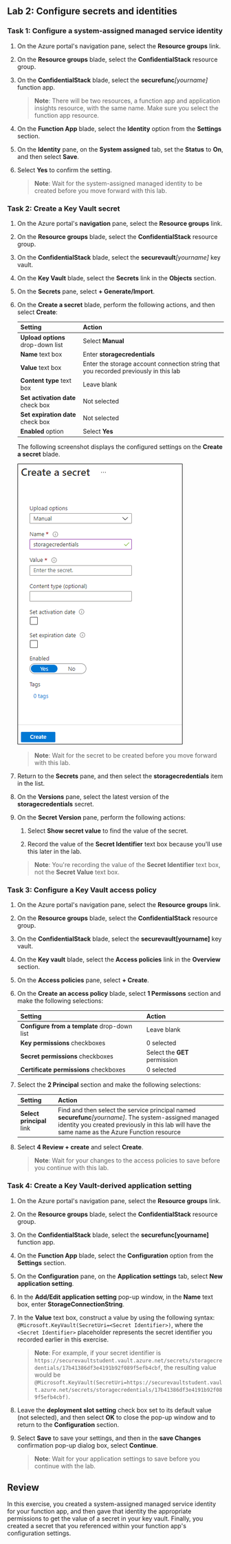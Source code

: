 ## Lab 2: Configure secrets and identities

### Task 1: Configure a system-assigned managed service identity

1. On the Azure portal's navigation pane, select the **Resource groups** link.

2. On the **Resource groups** blade, select the **ConfidentialStack** resource group.

3. On the **ConfidentialStack** blade, select the **securefunc**_[yourname]_ function app.

    > **Note**: There will be two resources, a function app and application insights resource, with the same name. Make sure you select the function app resource.

4. On the **Function App** blade, select the **Identity** option from the **Settings** section.

5. On the **Identity** pane, on the **System assigned** tab, set the **Status** to **On**, and then select **Save**.

6. Select **Yes** to confirm the setting.

    > **Note**: Wait for the system-assigned managed identity to be created before you move forward with this lab.

### Task 2: Create a Key Vault secret

1. On the Azure portal's **navigation** pane, select the **Resource groups** link.

2. On the **Resource groups** blade, select the **ConfidentialStack** resource group.

3. On the **ConfidentialStack** blade, select the **securevault**_[yourname]_ key vault.

4. On the **Key Vault** blade, select the **Secrets** link in the **Objects** section.

5. On the **Secrets** pane, select **+ Generate/Import**.

6. On the **Create a secret** blade, perform the following actions, and then select **Create**:

    | Setting | Action |
    | -- | -- |
    | **Upload options** drop-down list | Select **Manual** |
    | **Name** text box | Enter **storagecredentials** |
    | **Value** text box | Enter the storage account connection string that you recorded previously in this lab |
    | **Content type** text box | Leave blank |
    | **Set activation date** check box | Not selected |
    | **Set expiration date** check box | Not selected |
    | **Enabled** option | Select **Yes** |

    The following screenshot displays the configured settings on the **Create a secret** blade.

    ![Screenshot displaying the configured settings on the Create a secret blade ](images/l07_create_a_secret.png)

    > **Note**: Wait for the secret to be created before you move forward with this lab.

7. Return to the **Secrets** pane, and then select the **storagecredentials** item in the list.

8. On the **Versions** pane, select the latest version of the **storagecredentials** secret.

9. On the **Secret Version** pane, perform the following actions:

    1. Select **Show secret value** to find the value of the secret.

    2. Record the value of the **Secret Identifier** text box because you'll use this later in the lab.

    > **Note**: You're recording the value of the **Secret Identifier** text box, not the **Secret Value** text box.

### Task 3: Configure a Key Vault access policy

1. On the Azure portal's navigation pane, select the **Resource groups** link.

2. On the **Resource groups** blade, select the **ConfidentialStack** resource group.

3. On the **ConfidentialStack** blade, select the **securevault[yourname]** key vault.

4. On the **Key vault** blade, select the **Access policies** link in the **Overview** section.

5. On the **Access policies** pane, select **+ Create**.

6. On the **Create an access policy** blade, select **1 Permissons** section and make the following selections:

    | Setting | Action |
    | -- | -- |
    | **Configure from a template** drop-down list | Leave blank |
    | **Key permissions** checkboxes | 0 selected |
    | **Secret permissions** checkboxes | Select the **GET** permission |
    | **Certificate permissions** checkboxes | 0 selected |

7. Select the **2 Principal** section and make the following selections: 

    | Setting | Action |
    | -- | -- |
    | **Select principal** link | Find and then select the service principal named **securefunc**_[yourname]_. The system-assigned managed identity you created previously in this lab will have the same name as the Azure Function resource |

8. Select **4 Review + create** and select **Create**.

    > **Note**: Wait for your changes to the access policies to save before you continue with this lab.

### Task 4: Create a Key Vault-derived application setting

1. On the Azure portal's navigation pane, select the **Resource groups** link.

2. On the **Resource groups** blade, select the **ConfidentialStack** resource group.

3. On the **ConfidentialStack** blade, select the **securefunc[yourname]** function app.

4. On the **Function App** blade, select the **Configuration** option from the **Settings** section.

5. On the **Configuration** pane, on the **Application settings** tab, select **New application setting**.

6. In the **Add/Edit application setting** pop-up window, in the **Name** text box, enter **StorageConnectionString**.

7. In the **Value** text box, construct a value by using the following syntax: `@Microsoft.KeyVault(SecretUri=<Secret Identifier>)`, where the `<Secret Identifier>` placeholder represents the secret identifier you recorded earlier in this exercise.

    > **Note**: For example, if your secret identifier is `https://securevaultstudent.vault.azure.net/secrets/storagecredentials/17b41386df3e4191b92f089f5efb4cbf`, the resulting value would be `@Microsoft.KeyVault(SecretUri=https://securevaultstudent.vault.azure.net/secrets/storagecredentials/17b41386df3e4191b92f089f5efb4cbf)`.

8. Leave the **deployment slot setting** check box set to its default value (not selected), and then select **OK** to close the pop-up window and to return to the **Configuration** section.

9. Select **Save** to save your settings, and then in the **save Changes** confirmation pop-up dialog box, select **Continue**.

    > **Note**: Wait for your application settings to save before you continue with the lab.

## Review

In this exercise, you created a system-assigned managed service identity for your function app, and then gave that identity the appropriate permissions to get the value of a secret in your key vault. Finally, you created a secret that you referenced within your function app's configuration settings.